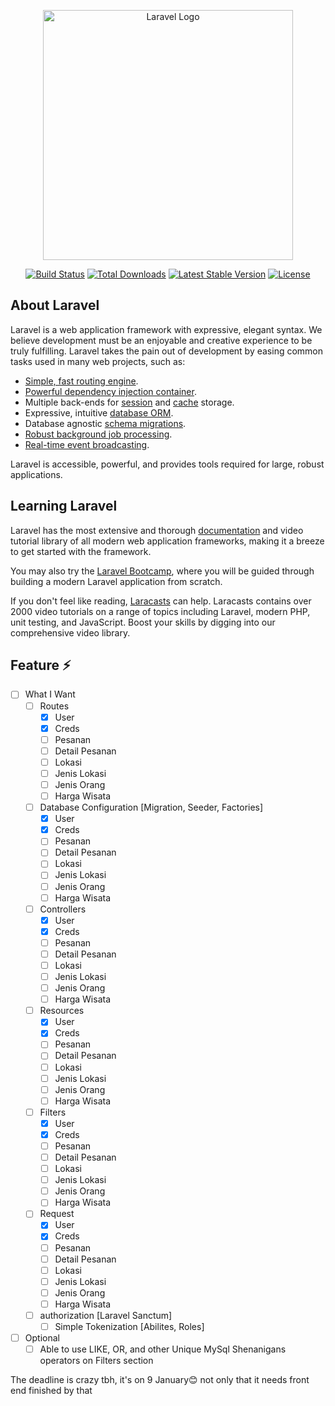 <p align="center"><a href="https://laravel.com" target="_blank"><img src="https://raw.githubusercontent.com/laravel/art/master/logo-lockup/5%20SVG/2%20CMYK/1%20Full%20Color/laravel-logolockup-cmyk-red.svg" width="400" alt="Laravel Logo"></a></p>

<p align="center">
<a href="https://github.com/laravel/framework/actions"><img src="https://github.com/laravel/framework/workflows/tests/badge.svg" alt="Build Status"></a>
<a href="https://packagist.org/packages/laravel/framework"><img src="https://img.shields.io/packagist/dt/laravel/framework" alt="Total Downloads"></a>
<a href="https://packagist.org/packages/laravel/framework"><img src="https://img.shields.io/packagist/v/laravel/framework" alt="Latest Stable Version"></a>
<a href="https://packagist.org/packages/laravel/framework"><img src="https://img.shields.io/packagist/l/laravel/framework" alt="License"></a>
</p>

## About Laravel

Laravel is a web application framework with expressive, elegant syntax. We believe development must be an enjoyable and creative experience to be truly fulfilling. Laravel takes the pain out of development by easing common tasks used in many web projects, such as:

- [Simple, fast routing engine](https://laravel.com/docs/routing).
- [Powerful dependency injection container](https://laravel.com/docs/container).
- Multiple back-ends for [session](https://laravel.com/docs/session) and [cache](https://laravel.com/docs/cache) storage.
- Expressive, intuitive [database ORM](https://laravel.com/docs/eloquent).
- Database agnostic [schema migrations](https://laravel.com/docs/migrations).
- [Robust background job processing](https://laravel.com/docs/queues).
- [Real-time event broadcasting](https://laravel.com/docs/broadcasting).

Laravel is accessible, powerful, and provides tools required for large, robust applications.

## Learning Laravel

Laravel has the most extensive and thorough [documentation](https://laravel.com/docs) and video tutorial library of all modern web application frameworks, making it a breeze to get started with the framework.

You may also try the [Laravel Bootcamp](https://bootcamp.laravel.com), where you will be guided through building a modern Laravel application from scratch.

If you don't feel like reading, [Laracasts](https://laracasts.com) can help. Laracasts contains over 2000 video tutorials on a range of topics including Laravel, modern PHP, unit testing, and JavaScript. Boost your skills by digging into our comprehensive video library.

## Feature ⚡

- [ ] What I Want 
    - [ ] Routes
        - [x] User
        - [x] Creds
        - [ ] Pesanan
        - [ ] Detail Pesanan
        - [ ] Lokasi
        - [ ] Jenis Lokasi
        - [ ] Jenis Orang
        - [ ] Harga Wisata

    - [ ] Database Configuration [Migration, Seeder, Factories]
        - [x] User
        - [x] Creds
        - [ ] Pesanan
        - [ ] Detail Pesanan
        - [ ] Lokasi
        - [ ] Jenis Lokasi
        - [ ] Jenis Orang
        - [ ] Harga Wisata

    - [ ] Controllers
        - [x] User
        - [x] Creds
        - [ ] Pesanan
        - [ ] Detail Pesanan
        - [ ] Lokasi
        - [ ] Jenis Lokasi
        - [ ] Jenis Orang
        - [ ] Harga Wisata

    - [ ] Resources
        - [x] User
        - [x] Creds
        - [ ] Pesanan
        - [ ] Detail Pesanan
        - [ ] Lokasi
        - [ ] Jenis Lokasi
        - [ ] Jenis Orang
        - [ ] Harga Wisata

    - [ ] Filters
        - [x] User
        - [x] Creds
        - [ ] Pesanan
        - [ ] Detail Pesanan
        - [ ] Lokasi
        - [ ] Jenis Lokasi
        - [ ] Jenis Orang
        - [ ] Harga Wisata

    - [ ] Request
        - [x] User
        - [x] Creds
        - [ ] Pesanan
        - [ ] Detail Pesanan
        - [ ] Lokasi
        - [ ] Jenis Lokasi
        - [ ] Jenis Orang
        - [ ] Harga Wisata

    - [ ] authorization [Laravel Sanctum]
        - [ ] Simple Tokenization [Abilites, Roles]

- [ ] Optional
    - [ ] Able to use LIKE, OR, and other Unique MySql Shenanigans operators on Filters section

The deadline is crazy tbh, it's on 9 January😊 not only that it needs front end finished by that